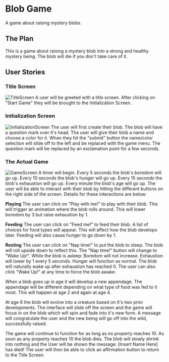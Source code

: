 # Blob Game
A game about raising mystery blobs.
## The Plan
This is a game about raising a mystery blob into a strong and healthy mystery being. The blob will die if you don't take care of it.
## User Stories
### Title Screen
![TitleScreen](https://share.balsamiq.com/c/gzFzqiKeFPi4g7SFrv4R1T.png)
A user will be greeted with a title screen. After clicking on "Start Game" they will be brought to the Initialization Screen.
### Initialization Screen
![InitializationScreen](https://share.balsamiq.com/c/8oqEaXE4FjpNA6cAHGutmE.png)
The user will first create their blob. The blob will have a question mark over it's head. The user will give their blob a name and choose a color for it. When they hit the "submit" button the name/color selection will slide off to the left and be replaced with the game menu. The question mark will be replaced by an exclamation point for a few seconds.
### The Actual Game
![GameScreen](https://share.balsamiq.com/c/pDibM9tyMPss8kKGzrTUiy.png)
A timer will begin. Every 5 seconds the blob's boredom will go up. Every 10 seconds the blob's hunger will go up. Every 15 seconds the blob's exhaustion will go up. Every minute the blob's age will go up. The user will be able to interact with their blob by hitting the different buttons on the right side of the screen. Details for these interactions are below:

**Playing**
The user can click on "Play with me!" to play with their blob. This will trigger an animation where the blob rolls around. This will lower boredom by 3 but raise exhaustion by 1.

**Feeding**
The user can click on "Feed me!" to feed their blob. A list of choices for food types will appear. This will affect how the blob develops later. Feeding will also cause hunger to go down by 1.

**Resting**
The user can click on "Nap time!" to put the blob to sleep. The blob will roll upside down to reflect this. The "Nap time!" button will change to "Wake Up!". While the blob is asleep: Boredom will not increase. Exhaustion will lower by 1 every 5 seconds. Hunger will function as normal. The blob will naturally wake up after exhaustion has reached 0. The user can also click "Wake Up!" at any time to force the blob awake.

When a blob goes up in age it will develop a new appendage. The appendage will be different depending on what type of food was fed to it most. This will happen at age 2 and again at age 4.

At age 6 the blob will evolve into a creature based on it's two prior developments. The interface will slide off the screen and the game will focus in on the blob which will spin and fade into it's new form. A message will congratulate the user and the new being will go off into the wild, successfully raised.

The game will continue to function for as long as no property reaches 10. As soon as any property reaches 10 the blob dies. The blob will slowly shrink into nothing and the User will be shown the message: [Insert Name Here] has died! The user will then be able to click an affirmation button to return to the Title Screen.

